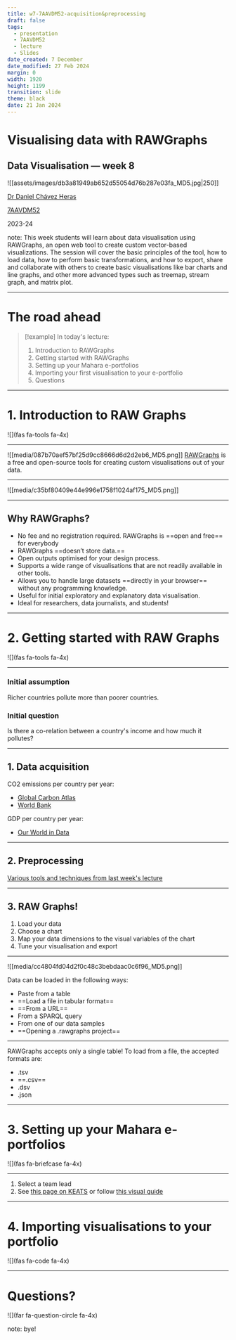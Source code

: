```yaml
---
title: w7-7AAVDM52-acquisition&preprocessing
draft: false
tags:
  - presentation
  - 7AAVDM52
  - lecture
  - Slides
date_created: 7 December
date_modified: 27 Feb 2024
margin: 0
width: 1920
height: 1199
transition: slide
theme: black
date: 21 Jan 2024
---
```




# Visualising data with RAWGraphs
## Data Visualisation ― week 8

![[assets/images/db3a81949ab652d55054d76b287e03fa_MD5.jpg|250]]

[Dr Daniel Chávez Heras](https://movingpixel.net/)

[7AAVDM52](https://keats.kcl.ac.uk/course/view.php?id=108839)

2023-24

note:
This week students will learn about data visualisation using RAWGraphs, an open web tool to create custom vector-based visualizations. The session will cover the basic principles of the tool, how to load data, how to perform basic transformations, and how to export, share and collaborate with others to create basic visualisations like bar charts and line graphs, and other more advanced types such as treemap, stream graph, and matrix plot.

---
<!-- slide bg="#2b1804" -->
# The road ahead

> [!example] In today's lecture:  
> 1. Introduction to RAWGraphs
> 2. Getting started with RAWGraphs
> 3. Setting up your Mahara e-portfolios
> 4. Importing your first visualisation to your e-portfolio
> 5. Questions


---
<!-- slide bg="#304f5e" -->

# 1. Introduction to RAW Graphs

![](fas fa-tools fa-4x)

---

![[media/087b70aef57bf25d9cc8666d6d2d2eb6_MD5.png]]
[RAWGraphs](https://www.rawgraphs.io/) is a free and open-source tools for creating custom visualisations out of your data.

---

![[media/c35bf80409e44e996e1758f1024af175_MD5.png]]



---

## Why RAWGraphs?

- No fee and no registration required. RAWGraphs is ==open and free== for everybody
- RAWGraphs ==doesn’t store data.==
- Open outputs optimised for your design process.
 - Supports a wide range of visualisations that are not readily available in other tools.
- Allows you to handle large datasets ==directly in your browser== without any programming knowledge.
- Useful for initial exploratory and explanatory data visualisation.
- Ideal for researchers, data journalists, and students!

---

<!-- slide bg="#304f5e" -->

# 2. Getting started with RAW Graphs

![](fas fa-tools fa-4x)


---

### Initial assumption
Richer countries pollute more than poorer countries.

### Initial question
Is there a co-relation between a country's income and how much it pollutes?

---
 ## 1. Data acquisition

CO2 emissions per country per year:
- [Global Carbon Atlas](https://globalcarbonatlas.org/)
- [World Bank](https://data.worldbank.org/indicator/NY.GDP.MKTP.CD?year_high_desc=true)

GDP per country per year:
- [Our World in Data](https://ourworldindata.org/co2-and-greenhouse-gas-emissions)

---

## 2. Preprocessing

[Various tools and techniques from last week's lecture](https://slides.movingpixel.net/rendered/w7-7AAVDM52-acquisition&preprocessing/#/13)


---

##  3. RAW Graphs!

1. Load your data
2. Choose a chart
3. Map your data dimensions to the visual variables of the chart
4. Tune your visualisation and export



---

![[media/cc4804fd04d2f0c48c3bebdaac0c6f96_MD5.png]]

Data can be loaded in the following ways:

- Paste from a table
- ==Load a file in tabular format==
- ==From a URL==
- From a SPARQL query
- From one of our data samples
- ==Opening a .rawgraphs project==

---
RAWGraphs accepts only a single table!
To load from a file, the accepted formats are:

- .tsv
- ==.csv==
- .dsv
- .json

---

<!-- slide bg="#304f5e" -->

# 3. Setting up your Mahara e-portfolios

![](fas fa-briefcase fa-4x)

---

1. Select a team lead
2. See [this page on KEATS](https://keats.kcl.ac.uk/mod/page/view.php?id=7824332) or follow [this visual guide](https://emckclac-my.sharepoint.com/:p:/g/personal/k1629337_kcl_ac_uk/EZ1fd9sPCstNgUH9Zwp9Z7YBptO8rfA62x8huRHsPUNqPA?e=3mamkk)

---


<!-- slide bg="#304f5e" -->

# 4. Importing visualisations to your portfolio

![](fas fa-code fa-4x)


---

# Questions?
![](far fa-question-circle fa-4x)

note:
bye!





